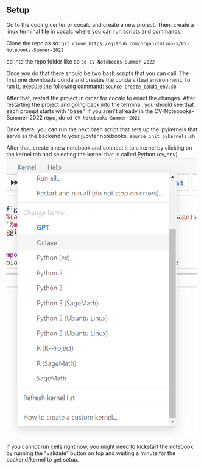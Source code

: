 ## Setup

Go to the coding center or cocalc and create a new project. Then, create a linux terminal file in cocalc where you can run scripts and commands.

Clone the repo as so:
`git clone https://github.com/organization-x/CV-Notebooks-Summer-2022`

cd into the repo folder like so
`cd CV-Notebooks-Summer-2022`

Once you do that there should be two bash scripts that you can call. The first one downloads conda and creates the conda virtual environment. To run it, execute the following command:
`source create_conda_env.sh`

After that, restart the project in order for cocalc to enact the changes. After restarting the project and going back into the terminal, you should see that each prompt starts with "base." If you aren't already in the CV-Notebooks-Summer-2022 repo, do
`cd CV-Notebooks-Summer-2022`

Once there, you can run the next bash script that sets up the ipykernels that serve as the backend to your jupyter notebooks. 
`source init_pykernels.sh`

After that, create a new notebook and connect it to a kernel by clicking on the kernel tab and selecting the kernel that is called Python (cv_env)
![Image of setting up kernel](kernel_setup.png?raw=true "How to assign a kernel to your notebook")

If you cannot run cells right now, you might need to kickstart the notebook by running the "validate" button on top and waiting a minute for the backend/kernel to get setup. 